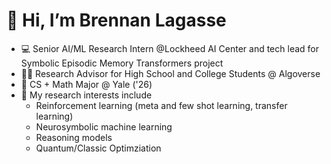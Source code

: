 # 👋 Hi, I’m Brennan Lagasse

- 💻 Senior AI/ML Research Intern @Lockheed AI Center and tech lead for Symbolic Episodic Memory Transformers project
- 🧑‍🏫 Research Advisor for High School and College Students @ Algoverse
- 📖 CS + Math Major @ Yale ('26)
- 🔬 My research interests include
    - Reinforcement learning (meta and few shot learning, transfer learning)
    - Neurosymbolic machine learning
    - Reasoning models
    - Quantum/Classic Optimziation

<!---
BrennanLagasse/BrennanLagasse is a ✨ special ✨ repository because its `README.md` (this file) appears on your GitHub profile.
You can click the Preview link to take a look at your changes.
--->
